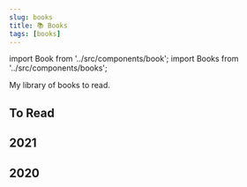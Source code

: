 ```yaml
---
slug: books
title: 📚 Books
tags: [books]
---
```


import Book from '../src/components/book';
import Books from '../src/components/books';

My library of books to read.

<!--truncate-->

To Read
----

<Books>
  <Book
    title="The Master and Margarita"
    imgURL="https://i.gr-assets.com/images/S/compressed.photo.goodreads.com/books/1327867963l/117833.jpg"
  />
  <Book
    title="Roadside Picnic"
    imgURL="https://images-na.ssl-images-amazon.com/images/I/51ECIYwS14L._SX320_BO1,204,203,200_.jpg"
  />
  <Book
    title="High Growth Handbook: Scaling Startups From 10 to 10,000 People"
    imgURL="https://images-na.ssl-images-amazon.com/images/I/41NIPWM5OSL._SX336_BO1,204,203,200_.jpg"
  />
  <Book
    title="Get Together: How to build a community with your people"
    imgURL="https://images-na.ssl-images-amazon.com/images/I/21+kN-3VLSL._SX331_BO1,204,203,200_.jpg"
  />
  <Book
    title="The Revolt of The Public and the Crisis of Authority in the New Millennium"
    imgURL="https://images-na.ssl-images-amazon.com/images/I/414lZg+LS7L._SX335_BO1,204,203,200_.jpg"
  />
  <Book
    title="Scientific Freedom: The Elixir of Civilization"
    imgURL="https://images-na.ssl-images-amazon.com/images/I/41VQAnN5CUL._SX336_BO1,204,203,200_.jpg"
  />
  <Book
    title="Working in Public: The Making and Maintenance of Open Source Software"
    imgURL="https://images-na.ssl-images-amazon.com/images/I/416VUDuqTML._SX336_BO1,204,203,200_.jpg"
  />
  <Book
    title="An Elegant Puzzle: Systems of Engineering Management"
    imgURL="https://images-na.ssl-images-amazon.com/images/I/51aTO3pGp9L._SX336_BO1,204,203,200_.jpg"
  />
  <Book
    title="The Dark Forest"
    imgURL="https://i.gr-assets.com/images/S/compressed.photo.goodreads.com/books/1412064931i/23168817.jpg"
  />
  <Book
    title="Death's End"
    imgURL="https://i.gr-assets.com/images/S/compressed.photo.goodreads.com/books/1430330507i/25451264.jpg"
  />
  <Book
    title="The Angel's Game: The Cemetery of Forgotten Books 2"
    imgURL="https://images-na.ssl-images-amazon.com/images/I/41lyGDYJbqL._SX324_BO1,204,203,200_.jpg"
  />
  <Book
    title="The Prisoner of Heaven: The Cemetery of Forgotten Books 3"
    imgURL="https://images-na.ssl-images-amazon.com/images/I/411vkoS2pGL._SX324_BO1,204,203,200_.jpg"
  />
  <Book
    title="Software Design for Flexibility: How to Avoid Programming Yourself into a Corner"
    imgURL="https://mitpress.mit.edu/sites/default/files/styles/large_book_cover/http/mitp-content-server.mit.edu%3A18180/books/covers/cover/%3Fcollid%3Dbooks_covers_0%26isbn%3D9780262045490%26type%3D.jpg"
  />
  <Book
    title="Real-Time Collision Detection"
    imgURL="https://i.gr-assets.com/images/S/compressed.photo.goodreads.com/books/1356189896l/620505.jpg"
  />
  <Book
    title="The Ride of a Lifetime: Lessons Learned from 15 Years as CEO of the Walt Disney Company"
    imgURL="https://i.gr-assets.com/images/S/compressed.photo.goodreads.com/books/1556036622l/44525305.jpg"
  />
  <Book
    title="The Art of Memory"
    imgURL="https://i.gr-assets.com/images/S/compressed.photo.goodreads.com/books/1388724015l/245831.jpg"
  />
  <Book
    title="Gödel, Escher, Bach: An Eternal Golden Braid"
    imgURL="https://i.gr-assets.com/images/S/compressed.photo.goodreads.com/books/1547125681l/24113._SY475_.jpg"
  />
  <Book
    title="Don Quixote"
    imgURL="https://images-na.ssl-images-amazon.com/images/I/41EzXfowWeL._SX321_BO1,204,203,200_.jpg"
  />
  <Book
    title="The Cuckoo's Egg: Tracking a Spy Through the Maze of Computer Espionage"
    imgURL="https://images-na.ssl-images-amazon.com/images/I/51qWblR2GXL._SX320_BO1,204,203,200_.jpg"
  />
  <Book
    title="The Righteous Mind: Why Good People are Divided by Politics and Religion"
    imgURL="https://images-na.ssl-images-amazon.com/images/I/411a4tVd1JL._SX323_BO1,204,203,200_.jpg"
  />
  <Book
    title="The Count of Monte Cristo"
    imgURL="https://i.gr-assets.com/images/S/compressed.photo.goodreads.com/books/1309203605l/7126.jpg"
  />
  <Book
    title="Fooled by Randomness: The Hidden Role of Chance in Life and in the Markets"
    imgURL="https://i.gr-assets.com/images/S/compressed.photo.goodreads.com/books/1388180506l/38315.jpg"
  />
  <Book
    title="The Black Swan: The Impact of the Highly Improbable"
    imgURL="https://i.gr-assets.com/images/S/compressed.photo.goodreads.com/books/1386925471l/242472.jpg"
  />
  <Book 
    title="Hacker's Delight"
    imgURL="https://i.gr-assets.com/images/S/compressed.photo.goodreads.com/books/1385216522l/276079.jpg"
  />
  <Book 
    title="Real-Time Rendering"
    imgURL="https://i.gr-assets.com/images/S/compressed.photo.goodreads.com/books/1348134043l/3610698.jpg"
  />
  <Book 
    title="Foundations of Analog and Digital Electronic Circuits"
    imgURL="https://i.gr-assets.com/images/S/compressed.photo.goodreads.com/books/1348672439l/673752.jpg"
  />
  <Book 
    title="Code: The Hidden Language of Computer Hardware and Software"
    imgURL="https://i.gr-assets.com/images/S/compressed.photo.goodreads.com/books/1328830222l/44882.jpg"
  />
  <Book 
    title="Ignition: History of Liquid Rocket Propellants "
    imgURL="https://i.gr-assets.com/images/S/compressed.photo.goodreads.com/books/1339317383l/677285.jpg"
  />
  <Book 
    title="What they don't Teach You at Harvard Business School"
    imgURL="https://i.gr-assets.com/images/S/compressed.photo.goodreads.com/books/1348412881l/467754.jpg"
  />
  <Book 
    title="Side Hustle"
    imgURL="https://i.gr-assets.com/images/S/compressed.photo.goodreads.com/books/1498835207l/33585396.jpg"
  />
  <Book 
    title="Sapiens: A Brief History of Humankind"
    imgURL="https://i.gr-assets.com/images/S/compressed.photo.goodreads.com/books/1420585954l/23692271.jpg"
  />
  <Book 
    title="Homo Deus: A History of Tomorrow"
    imgURL="https://images-na.ssl-images-amazon.com/images/I/41x9l0H2UGL._SX324_BO1,204,203,200_.jpg"
  />
  <Book 
    title="The Mushroom at the End of the World"
    imgURL="https://i.gr-assets.com/images/S/compressed.photo.goodreads.com/books/1431183255l/25510906.jpg"
  />
</Books>

2021
----

<Books>
  <Book
    title="Piranesi"
    imgURL="https://images-na.ssl-images-amazon.com/images/I/51SNhGL3WuL._SX351_BO1,204,203,200_.jpg"
  />
  <Book
    title="The Odyssey"
    imgURL="https://images-na.ssl-images-amazon.com/images/I/51Zl3KNANDL._SX342_BO1,204,203,200_.jpg"
  />
</Books>

2020
----

<Books>
  <Book
    title="The Dream Machine"
    imgURL="https://images-na.ssl-images-amazon.com/images/I/41AEXkVkVKL._SX336_BO1,204,203,200_.jpg"
  />
  <Book
    title="The Three-Body Problem"
    imgURL="https://i.gr-assets.com/images/S/compressed.photo.goodreads.com/books/1415428227l/20518872.jpg"
  />
  <Book
    title="Kafka on the Shore"
    imgURL="https://i.gr-assets.com/images/S/compressed.photo.goodreads.com/books/1429638085l/4929.jpg"
  />
  <Book
    title="Animal Farm"
    imgURL="https://i.gr-assets.com/images/S/compressed.photo.goodreads.com/books/1327959366l/5472.jpg"
  />
  <Book
    title="The Art of Doing Science and Engineering"
    imgURL="https://images-na.ssl-images-amazon.com/images/I/21leVtAEhAL._SX336_BO1,204,203,200_.jpg"
  />
  <Book
    title="The Strange Library"
    imgURL="https://i.gr-assets.com/images/S/compressed.photo.goodreads.com/books/1419549475l/23128304.jpg"
  />
  <Book
    title="The Shadow of the Wind - The Cemetery of Forgotten Books"
    imgURL="https://cdn.waterstones.com/bookjackets/large/9781/4746/9781474609883.jpg"
  />
  <Book
    title="Software Engineering at Google: Lessons Learned from Programming Over Time"
    imgURL="https://i.gr-assets.com/images/S/compressed.photo.goodreads.com/books/1576579607l/48816586.jpg"
  />
  <Book
    title="Invisible Women"
    imgURL="https://cdn.waterstones.com/bookjackets/large/9781/7847/9781784706289.jpg"
  />
  <Book
    title="Circe"
    imgURL="https://i.gr-assets.com/images/S/compressed.photo.goodreads.com/books/1565909496l/35959740._SY475_.jpg"
  />
  <Book 
    title="Brave New World"
    imgURL="https://upload.wikimedia.org/wikipedia/en/6/62/BraveNewWorld_FirstEdition.jpg"
  />
  <Book 
    title="The Phoenix Project"
    imgURL="https://i.gr-assets.com/images/S/compressed.photo.goodreads.com/books/1361113128l/17255186.jpg"
  />
</Books>


<!--
Blogs
-----

- https://www.deeplearningbook.org/
- http://karpathy.github.io/
- https://overreacted.io/
!-->
